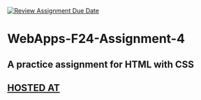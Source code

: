 [![Review Assignment Due Date](https://classroom.github.com/assets/deadline-readme-button-22041afd0340ce965d47ae6ef1cefeee28c7c493a6346c4f15d667ab976d596c.svg)](https://classroom.github.com/a/YNXypkor)
# WebApps-F24-Assignment-4
A practice assignment for HTML with CSS
---
[HOSTED AT](https://44-563-webapps-f24.github.io/44563-webapps-f24-assignment4-Ramdas132/greekplay.html)
---

